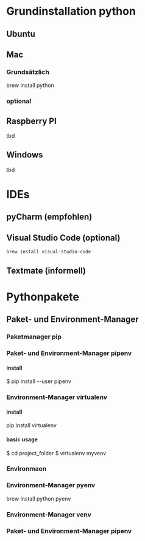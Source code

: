 # Grundinstallation python
## Ubuntu


## Mac
### Grundsätzlich
brew install python
### optional

## Raspberry PI
tbd
## Windows
tbd


# IDEs
## pyCharm (empfohlen)
## Visual Studio Code (optional)
```linux
brew install visual-studio-code
```
## Textmate (informell)

# Pythonpakete
## Paket- und Environment-Manager
### Paketmanager pip
### Paket- und Environment-Manager pipenv
#### install
$ pip install --user pipenv
### Environment-Manager virtualenv
#### install
pip install virtualenv
#### basic usage
$ cd project_folder
$ virtualenv myvenv
### Environmaen
### Environment-Manager pyenv
brew install python pyenv
### Environment-Manager venv
### Paket- und Environment-Manager pipenv

